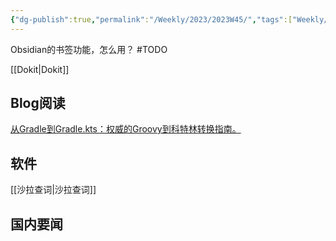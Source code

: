 ```yaml
---
{"dg-publish":true,"permalink":"/Weekly/2023/2023W45/","tags":["Weekly/2023/W28"],"noteIcon":""}
---
```




Obsidian的书签功能，怎么用？ #TODO 

[[Dokit\|Dokit]]

## Blog阅读

[从Gradle到Gradle.kts：权威的Groovy到科特林转换指南。](https://blog.davthecoder.com/from-gradle-to-gradle-kts-the-definitive-groovy-to-kotlin-conversion-guide-b3437c656ff7)
## 软件
[[沙拉查词\|沙拉查词]]


## 国内要闻


